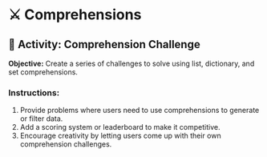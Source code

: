 # ⚔️ Comprehensions

## 🎯 Activity: Comprehension Challenge

**Objective:** Create a series of challenges to solve using list, dictionary, and set comprehensions.

### Instructions:
1. Provide problems where users need to use comprehensions to generate or filter data.
2. Add a scoring system or leaderboard to make it competitive.
3. Encourage creativity by letting users come up with their own comprehension challenges.